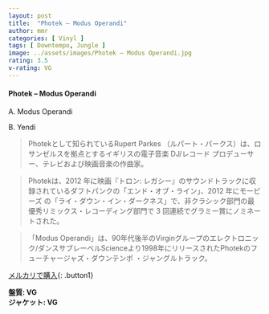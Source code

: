 ```yaml
---
layout: post
title:  "Photek – Modus Operandi"
author: mmr
categories: [ Vinyl ]
tags: [ Downtempo, Jungle ]
image: ../assets/images/Photek – Modus Operandi.jpg
rating: 3.5
v-rating: VG
---
```


#### Photek – Modus Operandi

A. Modus Operandi

B. Yendi

> Photekとして知られているRupert Parkes （ルパート・パークス）は、ロサンゼルスを拠点とするイギリスの電子音楽 DJ/レコード プロデューサー、テレビおよび映画音楽の作曲家。

> Photekは、2012 年に映画『トロン: レガシー』のサウンドトラックに収録されているダフトパンクの「エンド・オブ・ライン」、2012 年にモービーズ の「ライ・ダウン・イン・ダークネス」で、非クラシック部門の最優秀リミックス・レコーディング部門で 3 回連続でグラミー賞にノミネートされた。

> 「Modus Operandi」は、90年代後半のVirginグループのエレクトロニック/ダンスサブレーベルScienceより1998年にリリースされたPhotekのフューチャージャズ・ダウンテンポ ・ジャングルトラック。


[メルカリで購入](https://jp.mercari.com/item/m20766489483){: .button1}

<div class="mt-4 mb-4 d-flex align-items-center">
<strong class="mr-1">盤質: VG</strong>
</div>
<div class="mt-4 mb-4 d-flex align-items-center">
<strong class="mr-1">ジャケット: VG</strong>
</div>
